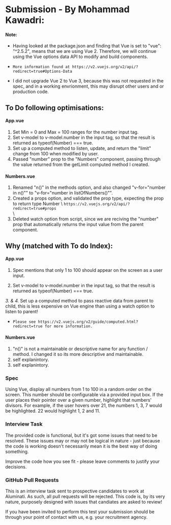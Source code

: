 # Submission - By Mohammad Kawadri: 

#### Note:
- Having looked at the package.json and finding that Vue is set to "vue": "^2.5.2", means that we are using Vue 2. Therefore, we will continue using the Vue options data API to modify and build components. 
* `More information found at https://v2.vuejs.org/v2/api/?redirect=true#Options-Data`
- I did not upgrade Vue 2 to Vue 3, because this was not requested in the spec, and in a working envrionment, this may disrupt other users and or production code. 

## To Do following optimisations: 
#### App.vue
1. Set Min = 0 and Max = 100 ranges for the number input tag. 
2. Set v-model to v-model.number in the input tag, so that the result is returned as typeof(Number) === true.
2. Set up a computed method to listen, update, and return the "limit" change from 100 when modified by user.
3. Passed "number" prop to the "Numbers" component, passing through the value returned from the getLimit computed method I created. 

#### Numbers.vue
 1. Renamed "n()" in the methods option, and also changed "v-for="number in n()"" to  "v-for="number in listOfNumbers()"".
 2. Created a props option, and validated the prop type, expecting the prop to return type Number 
 \ `https://v2.vuejs.org/v2/api/?redirect=true#props`  
 \
 3. Deleted watch option from script, since we are reciving the "number" prop that automatically returns the input value from the parent component. 


## Why (matched with To do Index): 

#### App.vue

1. Spec mentions that only 1 to 100 should appear on the screen as a user input. 

2. Set v-model to v-model.number in the input tag, so that the result is returned as typeof(Number) === true.

*3. & 4.* Set up a computed method to pass reactive data from parent to child, this is less expensive on Vue engine than using a watch option to listen to parent!
* `Please see https://v2.vuejs.org/v2/guide/computed.html?redirect=true for more information.`

#### Numbers.vue
 1. "n()" is not a maintainable or descriptive name for any function / method. I changed it so its more descriptive and maintainable. 
 2. self explanintory. 
 3. self explanintory. 



### Spec
Using Vue, display all numbers from 1 to 100 in a random order on the screen. This number should be configurable via a provided input box.
If the user places their pointer over a given number, highlight that numbers' divisors.
For example, if the user hovers over 21, the numbers 1, 3, 7 would be highlighted. 22 would highlight 1, 2 and 11.

### Interview Task
The provided code is functional, but it's got some issues that need to be resolved. These issues may or may not be logical in nature - just because the code is working doesn't necessarily mean it is the best way of doing something.

Improve the code how you see fit - please leave comments to justify your decisions.

### GitHub Pull Requests
This is an interview task sent to prospective candidates to work at Aluminati. As such, all pull requests will be rejected. This code is, by its very nature, purposely designed with issues that candiates are asked to review!

If you have been invited to perform this test your submission should be through your point of contact with us, e.g. your recruitment agency.
